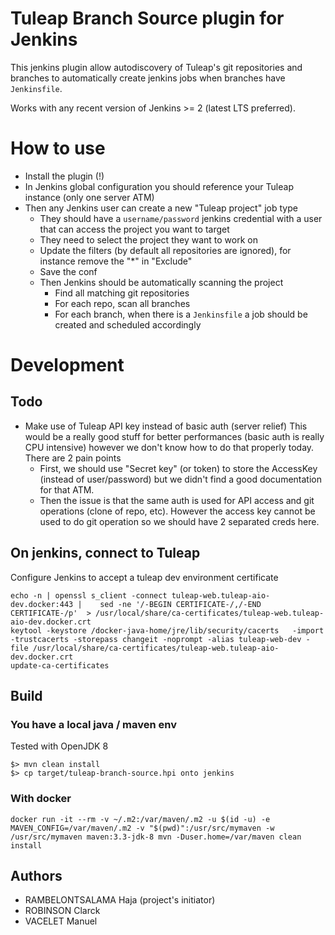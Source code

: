 # Tuleap Branch Source plugin for Jenkins

This jenkins plugin allow autodiscovery of Tuleap's git repositories and branches to automatically create jenkins jobs when branches have `Jenkinsfile`.

Works with any recent version of Jenkins >= 2 (latest LTS preferred).

# How to use

* Install the plugin (!)
* In Jenkins global configuration you should reference your Tuleap instance (only one server ATM)
* Then any Jenkins user can create a new "Tuleap project" job type
  * They should have a `username/password` jenkins credential with a user that can access the project you want to target
  * They need to select the project they want to work on
  * Update the filters (by default all repositories are ignored), for instance remove the "*" in "Exclude"
  * Save the conf
  * Then Jenkins should be automatically scanning the project
    * Find all matching git repositories
    * For each repo, scan all branches
    * For each branch, when there is a `Jenkinsfile` a job should be created and scheduled accordingly

# Development

## Todo

* Make use of Tuleap API key instead of basic auth (server relief)
  This would be a really good stuff for better performances (basic auth is really CPU intensive) however we don't know
  how to do that properly today. There are 2 pain points
  - First, we should use "Secret key" (or token) to store the AccessKey (instead of user/password) but we didn't find
    a good documentation for that ATM.
  - Then the issue is that the same auth is used for API access and git operations (clone of repo, etc). However the access key
    cannot be used to do git operation so we should have 2 separated creds here.

## On jenkins, connect to Tuleap

Configure Jenkins to accept a tuleap dev environment certificate

    echo -n | openssl s_client -connect tuleap-web.tuleap-aio-dev.docker:443 |    sed -ne '/-BEGIN CERTIFICATE-/,/-END CERTIFICATE-/p'  > /usr/local/share/ca-certificates/tuleap-web.tuleap-aio-dev.docker.crt
    keytool -keystore /docker-java-home/jre/lib/security/cacerts   -import -trustcacerts -storepass changeit -noprompt -alias tuleap-web-dev -file /usr/local/share/ca-certificates/tuleap-web.tuleap-aio-dev.docker.crt
    update-ca-certificates

## Build

### You have a local java / maven env

Tested with OpenJDK 8

    $> mvn clean install
    $> cp target/tuleap-branch-source.hpi onto jenkins

### With docker

    docker run -it --rm -v ~/.m2:/var/maven/.m2 -u $(id -u) -e MAVEN_CONFIG=/var/maven/.m2 -v "$(pwd)":/usr/src/mymaven -w /usr/src/mymaven maven:3.3-jdk-8 mvn -Duser.home=/var/maven clean install

## Authors

* RAMBELONTSALAMA Haja (project's initiator)
* ROBINSON Clarck
* VACELET Manuel
